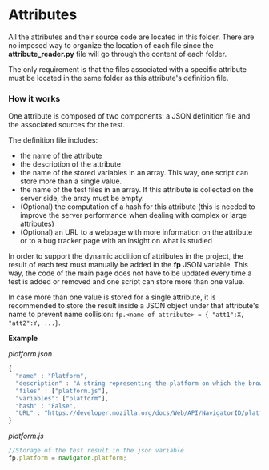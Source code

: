 # Attributes
All the attributes and their source code are located in this folder.
There are no imposed way to organize the location of each file since the
**attribute_reader.py** file will go through the content of each folder.

The only requirement is that the files associated with a specific attribute must be located in the same
folder as this attribute's definition file.


### How it works
One attribute is composed of two components: a JSON definition file and the associated sources
for the test.

The definition file includes:
* the name of the attribute
* the description of the attribute
* the name of the stored variables in an array. This way, one script can store more than a single value.
* the name of the test files in an array. If this attribute is collected on the server side, the array must be empty.
* (Optional) the computation of a hash for this attribute (this is needed to improve the server performance
 when dealing with complex or large attributes)
* (Optional) an URL to a webpage with more information on the attribute or
to a bug tracker page with an insight on what is studied

In order to support the dynamic addition of attributes in the project, the result of
each test must manually be added in the **fp** JSON variable. This way, the code of the
main page does not have to be updated every time a test is added or removed and one script
can store more than one value.

In case more than one value is stored for a single attribute, it is recommended to
store the result inside a JSON object under that attribute's name to prevent name collision:
`fp.<name of attribute> = { "att1":X, "att2":Y, ...}`.

**Example**

*platform.json*
```javascript
{
  "name" : "Platform",
  "description" : "A string representing the platform on which the browser is running. This attribute is collected through JavaScript via the 'navigator' object.",
  "files" : ["platform.js"],
  "variables": ["platform"],
  "hash" : "False",
  "URL" : "https://developer.mozilla.org/docs/Web/API/NavigatorID/platform"
}
```

*platform.js*
``` javascript
//Storage of the test result in the json variable
fp.platform = navigator.platform;
```
